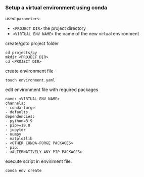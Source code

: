 ### Setup a virtual environment using conda

used `parameters`:

- `<PROJECT DIR>` the project directory
- `<VIRTUAL ENV NAME>` the name of the new virtual environment

create/goto project folder  
```commandline
cd projects/py
mkdir <PROJECT DIR>
cd <PROJECT DIR>
```

create environment file
```commandline
touch environment.yaml
```
  
edit environment file with required packages
```commandline
name: <VIRTUAL ENV NAME>
channels:
- conda-forge
- defaults
dependencies:
- python=3.9
- pip>=19.0
- jupyter
- numpy
- matplotlib
- <OTHER CONDA-FORGE PACKAGES>
- pip:
- <ALTERNATIVELY ANY PIP PACKAGES>
```
  
execute script in enviriment file:
```commandline
conda env create
```